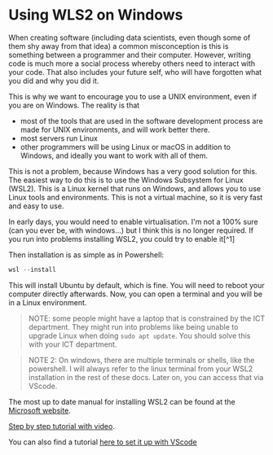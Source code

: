 # Using WLS2 on Windows

When creating software (including data scientists, even though some of them shy away from that idea) a common misconception is this is something between a programmer and their computer. However, writing code is much more a social process whereby others need to interact with your code. That also includes your future self, who will have forgotten what you did and why you did it.

This is why we want to encourage you to use a UNIX environment, even if you are on Windows. The reality is that

- most of the tools that are used in the software development process are made for UNIX environments, and will work better there.
- most servers run Linux
- other programmers will be using Linux or macOS in addition to Windows, and ideally you want to work with all of them.

This is not a problem, because Windows has a very good solution for this. The easiest way to do this is to use the Windows Subsystem for Linux (WSL2). This is a Linux kernel that runs on Windows, and allows you to use Linux tools and environments. This is not a virtual machine, so it is very fast and easy to use.

In early days, you would need to enable virtualisation. I'm not a 100% sure (can you ever be, with windows...) but I think this is no longer required. If you run into problems installing WSL2, you could try to enable it\[^1\]

Then installation is as simple as in Powershell:

```PowerShell
wsl --install
```

This will install Ubuntu by default, which is fine. You will need to reboot your computer directly afterwards.
Now, you can open a terminal and you will be in a Linux environment.

> NOTE: some people might have a laptop that is constrained by the ICT department. They might run into problems like being unable to upgrade Linux when doing `sudo apt update`. You should solve this with your ICT department.

> NOTE 2: On windows, there are multiple terminals or shells, like the powershell. I will always refer to the linux terminal from your WSL2 installation in the rest of these docs. Later on, you can access that via VScode.

The most up to date manual for installing WSL2 can be found at the [Microsoft website](https://learn.microsoft.com/en-us/windows/wsl/install).

[Step by step tutorial with video](https://pureinfotech.com/install-wsl-windows-11/).

You can also find a tutorial [here to set it up with VScode](https://learn.microsoft.com/en-us/windows/wsl/tutorials/wsl-vscode)
